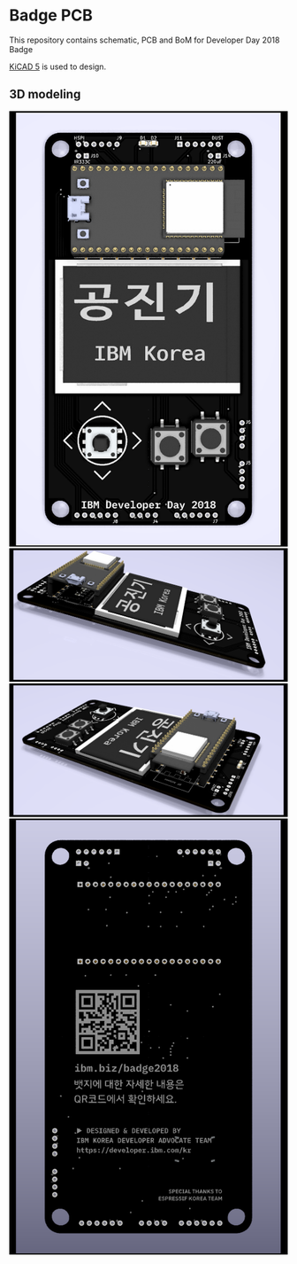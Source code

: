 # Badge PCB

This repository contains schematic, PCB and BoM for Developer Day 2018 Badge

[KiCAD 5](http://kicad-pcb.org/download/) is used to design.

## 3D modeling

![Front](images/badge_3d_front.png)
![Left](images/badge_3d_left.png)
![Right](images/badge_3d_right.png)
![Back](images/badge_3d_back.png)
